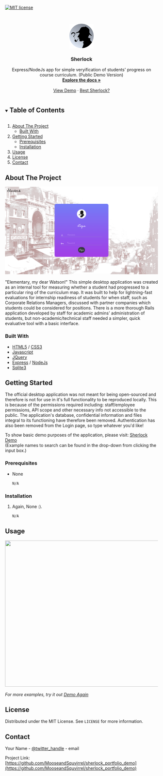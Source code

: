 <!--
*** Thanks for checking out the Best-README-Template. If you have a suggestion
*** that would make this better, please fork the repo and create a pull request
*** or simply open an issue with the tag "enhancement".
*** Thanks again! Now go create something AMAZING! :D
***
***
***
*** To avoid retyping too much info. Do a search and replace for the following:
*** github_username, repo_name, twitter_handle, email, project_title, project_description
-->



<!-- PROJECT SHIELDS -->
<!--
*** I'm using markdown "reference style" links for readability.
*** Reference links are enclosed in brackets [ ] instead of parentheses ( ).
*** See the bottom of this document for the declaration of the reference variables
*** for contributors-url, forks-url, etc. This is an optional, concise syntax you may use.
*** https://www.markdownguide.org/basic-syntax/#reference-style-links
-->
[![MIT license](https://img.shields.io/badge/License-MIT-blue.svg)](https://lbesson.mit-license.org/)


<!-- PROJECT LOGO -->
<br />
<p align="center">
  <a href="https://github.com/MooseandSquvirrel/sherlock_portfolio_demo">
    <img src="public/images/favpng_sherlock.png" alt="Sherlock Logo" width="80" height="80">
  </a>

  <h3 align="center">Sherlock</h3>

  <p align="center">
    Express/NodeJs app for simple veryification of students' progress on course curriculum. (Public Demo Version)
    <br />
    <a href="https://github.com/MooseandSquvirrel/sherlock_portfolio_demo"><strong>Explore the docs »</strong></a>
    <br />
    <br />
    <a href="https://sherlock-portfolio.herokuapp.com/">View Demo</a>
    ·
    <a href="https://www.google.com/search?q=bbc+sherlock&oq=bbc&aqs=chrome.0.69i59j69i57j0i67i131i433i457j46i67i395j0i67i131i395i433j69i60l3.1351j1j4&sourceid=chrome&ie=UTF-8">Best Sherlock?</a>
  </p>
</p>



<!-- TABLE OF CONTENTS -->
<details open="open">
  <summary><h2 style="display: inline-block">Table of Contents</h2></summary>
  <ol>
    <li>
      <a href="#about-the-project">About The Project</a>
      <ul>
        <li><a href="#built-with">Built With</a></li>
      </ul>
    </li>
    <li>
      <a href="#getting-started">Getting Started</a>
      <ul>
        <li><a href="#prerequisites">Prerequisites</a></li>
        <li><a href="#installation">Installation</a></li>
      </ul>
    </li>
    <li><a href="#usage">Usage</a></li>
    <li><a href="#license">License</a></li>
    <li><a href="#contact">Contact</a></li>
  </ol>
</details>



<!-- ABOUT THE PROJECT -->
## About The Project
![Sherlock Login Page](https://github.com/MooseandSquvirrel/sherlock_portfolio_demo/blob/master/public/images/img_sherlock.png)

"Elementary, my dear Watson!" This simple desktop application was created as an internal tool for measuring whether a student had progressed to a 
particular ring of the curriculum map. It was built to help for lightning-fast evaluations for 
internship readiness of students for when staff, such as Corporate Relations Managers, discussed with partner companies which students 
could be considered for positions. There is a more thorough Rails application developed by staff for academic admins' administration of students, 
but non-academic/technical staff needed a simpler, quick evaluative tool with a basic interface.

### Built With

* [HTML5](https://html.com/html5/) / [CSS3](https://developer.mozilla.org/en-US/docs/Web/CSS)
* [Javascript](https://www.javascript.com/)
* [JQuery](https://jquery.com/)
* [Express](https://expressjs.com/) / [NodeJs](https://nodejs.org/en/)
* [Sqlite3](https://www.sqlite.org/index.html)


<!-- GETTING STARTED -->
## Getting Started

The official desktop application was not meant for being open-sourced and therefore
is not for use in it's full functionality to be reproduced locally. This is because of the permissions required including:
staff/employee permissions, API scope and other necessary info not accessible to the public. The application's
database, confidential information and files integral to its functioning have therefore been removed. 
Authentication has also been removed from the Login page, so type whatever you'd like!

To show basic demo purposes of the application, please visit: <a href="https://sherlock-portfolio.herokuapp.com/">Sherlock Demo</a>
<br />(Example names to search can be found in the drop-down from clicking the input box.)

### Prerequisites

* None
  ```sh
  N/A
  ```

### Installation

1. Again, None :). 
   ```sh
   N/A
   ```

<!-- USAGE EXAMPLES -->
## Usage

<p align="center">
  <img width="800" height="480" src="public/images/gifs/cleanFullGiffy.gif">
</p>

_For more examples, try it out [Demo Again](https://sherlock-portfolio.herokuapp.com/)_


<!-- LICENSE -->
## License

Distributed under the MIT License. See `LICENSE` for more information.


<!-- CONTACT -->
## Contact

Your Name - [@twitter_handle](https://twitter.com/twitter_handle) - email

Project Link: [https://github.com/MooseandSquvirrel/sherlock_portfolio_demo](https://github.com/MooseandSquvirrel/sherlock_portfolio_demo)



<!-- MARKDOWN LINKS & IMAGES -->
<!-- https://www.markdownguide.org/basic-syntax/#reference-style-links -->
[contributors-shield]: https://img.shields.io/github/contributors/MooseandSquvirrel/repo.svg?style=for-the-badge
[contributors-url]: https://github.com/MooseandSquvirrel/repo/graphs/contributors
[forks-shield]: https://img.shields.io/github/forks/MooseandSquvirrel/repo.svg?style=for-the-badge
[forks-url]: https://github.com/MooseandSquvirrel/repo/network/members
[stars-shield]: https://img.shields.io/github/stars/MooseandSquvirrel/repo.svg?style=for-the-badge
[stars-url]: https://github.com/MooseandSquvirrel/repo/stargazers
[issues-shield]: https://img.shields.io/github/issues/MooseandSquvirrel/repo.svg?style=for-the-badge
[issues-url]: https://github.com/MooseandSquvirrel/repo/issues
[license-shield]: https://img.shields.io/github/license/MooseandSquvirrel/repo.svg?style=for-the-badge
[license-url]: https://github.com/MooseandSquvirrel/repo/blob/master/LICENSE.txt
[linkedin-shield]: https://img.shields.io/badge/-LinkedIn-black.svg?style=for-the-badge&logo=linkedin&colorB=555
[linkedin-url]: https://linkedin.com/in/MooseandSquvirrel
